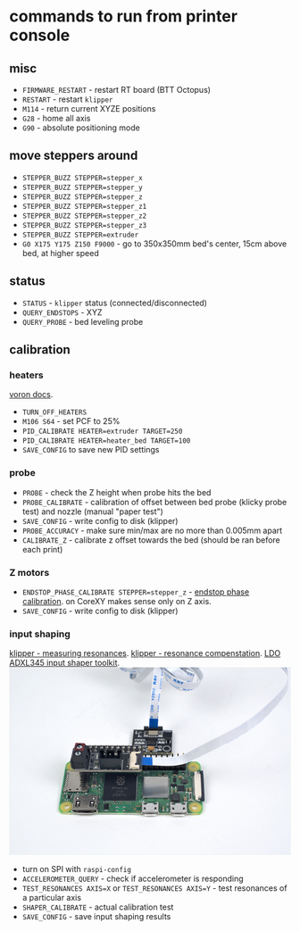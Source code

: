 # commands to run from printer console

## misc
* `FIRMWARE_RESTART` - restart RT board (BTT Octopus)
* `RESTART` - restart `klipper`
* `M114` - return current XYZE positions
* `G28` - home all axis
* `G90` - absolute positioning mode

## move steppers around
* `STEPPER_BUZZ STEPPER=stepper_x`
* `STEPPER_BUZZ STEPPER=stepper_y`
* `STEPPER_BUZZ STEPPER=stepper_z`
* `STEPPER_BUZZ STEPPER=stepper_z1`
* `STEPPER_BUZZ STEPPER=stepper_z2`
* `STEPPER_BUZZ STEPPER=stepper_z3`
* `STEPPER_BUZZ STEPPER=extruder`
* `G0 X175 Y175 Z150 F9000` - go to 350x350mm bed's center, 15cm above bed, at higher speed

## status
* `STATUS` - `klipper` status (connected/disconnected)
* `QUERY_ENDSTOPS` - XYZ
* `QUERY_PROBE` - bed leveling probe

## calibration

### heaters
[voron docs](https://docs.vorondesign.com/build/startup/#pid-tune-bed--hotend).
* `TURN_OFF_HEATERS`
* `M106 S64` - set PCF to 25%
* `PID_CALIBRATE HEATER=extruder TARGET=250`
* `PID_CALIBRATE HEATER=heater_bed TARGET=100`
* `SAVE_CONFIG` to save new PID settings

### probe
* `PROBE` - check the Z height when probe hits the bed
* `PROBE_CALIBRATE` - calibration of offset between bed probe (klicky probe test) and nozzle (manual "paper test")
* `SAVE_CONFIG` - write config to disk (klipper)
* `PROBE_ACCURACY` - make sure min/max are no more than 0.005mm apart
* `CALIBRATE_Z` - calibrate z offset towards the bed (should be ran before each print)

### Z motors
* `ENDSTOP_PHASE_CALIBRATE STEPPER=stepper_z` - [endstop phase calibration](https://www.klipper3d.org/Endstop_Phase.html).
on CoreXY makes sense only on Z axis.
* `SAVE_CONFIG` - write config to disk (klipper)

### input shaping
[klipper - measuring resonances](https://www.klipper3d.org/Measuring_Resonances.html).
[klipper - resonance compenstation](https://www.klipper3d.org/Resonance_Compensation.html).
[LDO ADXL345 input shaper toolkit](https://docs.ldomotors.com/adxl_tool).
![input shaper connection](input_shaper_connection.jpg)
* turn on SPI with `raspi-config`
* `ACCELEROMETER_QUERY` - check if accelerometer is responding
* `TEST_RESONANCES AXIS=X` or `TEST_RESONANCES AXIS=Y` - test resonances of a particular axis
* `SHAPER_CALIBRATE` - actual calibration test
* `SAVE_CONFIG` - save input shaping results
